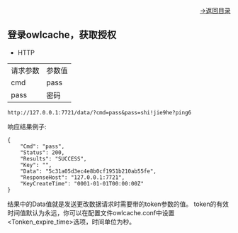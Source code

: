 [<p align="right">->返回目录</p>](../0.directory.md)

## 登录owlcache，获取授权   
* HTTP  

<table>
    <tr>
        <td>请求参数</td>
        <td>参数值</td>
    </tr>
    <tr>
        <td>cmd</td>
        <td>pass</td>
    </tr>
    <tr>
        <td>pass</td>
        <td>密码</td>
    </tr>   
</table>  

~~~shell
http://127.0.0.1:7721/data/?cmd=pass&pass=shi!jie9he?ping6
~~~

响应结果例子:
~~~shell
{
    "Cmd": "pass",
    "Status": 200,
    "Results": "SUCCESS",
    "Key": "",
    "Data": "5c31a05d3ec4e8b0cf1951b210ab55fe",
    "ResponseHost": "127.0.0.1:7721",
    "KeyCreateTime": "0001-01-01T00:00:00Z"
}
~~~
结果中的Data值就是发送更改数据请求时需要带的token参数的值。
token的有效时间值默认为永远，你可以在配置文件owlcache.conf中设置<Tonken_expire_time>选项，时间单位为秒。